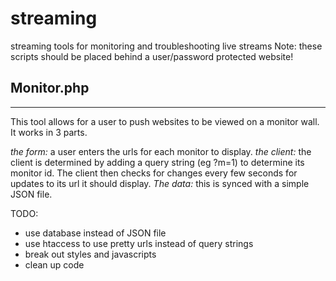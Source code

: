 # streaming
streaming tools for monitoring and troubleshooting live streams
Note: these scripts should be placed behind a user/password protected website!


## Monitor.php
-----
This tool allows for a user to push websites to be viewed on a monitor wall.  It works in 3 parts.

*the form:* a user enters the urls for each monitor to display.
*the client:* the client is determined by adding a query string (eg ?m=1) to determine its monitor id.  The client then checks for changes every few seconds for updates to its url it should display.
*The data:* this is synced with a simple JSON file.

TODO:
- use database instead of JSON file
- use htaccess to use pretty urls instead of query strings
- break out styles and javascripts
- clean up code

